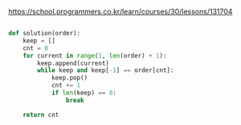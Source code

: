 
https://school.programmers.co.kr/learn/courses/30/lessons/131704

```python

def solution(order):
    keep = []
    cnt = 0
    for current in range(1, len(order) + 1):
        keep.append(current)
        while keep and keep[-1] == order[cnt]:
            keep.pop()
            cnt += 1
            if len(keep) == 0:
                break

    return cnt
```